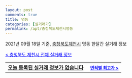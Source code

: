 ```yaml
---
layout: post
comments: true
title: 명동
categories: [실거래가]
permalink: /apt/충청북도제천시명동
---
```


2021년 09월 18일 기준, <a href="/apt/충청북도제천시">충청북도제천시</a> 명동 한달간 실거래 정보

<a style="color: blue;" href="/apt/충청북도제천시">< 충청북도 제천시 전체 실거래 정보</a>
<!---- start ---->
<table>
  <tr>
    <td colspan="4" style="font-weight: bold;"><a href="/apt/충청북도제천시명동{name_without_space}">오늘 등록된 실거래 정보가 없습니다</a> &nbsp;&nbsp;&nbsp; <a style="color: blue; font-size: smaller;" href="/apt/충청북도제천시명동{name_without_space}">면적별 최고가 ></a></td>
  </tr>
    
</table>
<!---- end ---->
    